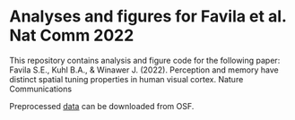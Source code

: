 # Analyses and figures for Favila et al. Nat Comm 2022

This repository contains analysis and figure code for the following paper:
Favila S.E., Kuhl B.A., & Winawer J. (2022). Perception and memory have distinct spatial tuning properties in human visual cortex. Nature Communications

Preprocessed [data](https://osf.io/wc7zy/) can be downloaded from OSF. 
